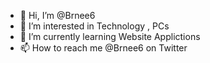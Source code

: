 - 👋 Hi, I’m @Brnee6
- 👀 I’m interested in Technology , PCs 
- 🌱 I’m currently learning Website Applictions
- 📫 How to reach me @Brnee6 on Twitter

<!---
Brnee6/Brnee6 is a ✨ special ✨ repository because its `README.md` (this file) appears on your GitHub profile.
You can click the Preview link to take a look at your changes.
--->
